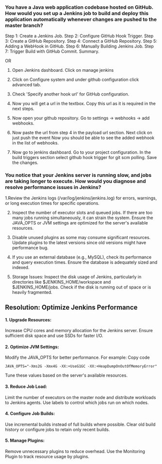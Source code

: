 
### You have a Java web application codebase hosted on GitHub. How would you set up a Jenkins job to build and deploy this application automatically whenever changes are pushed to the master branch?

Step 1: Create a Jenkins Job.
Step 2: Configure GitHub Hook Trigger.
Step 3: Create a GitHub Repository.
Step 4: Connect a GitHub Repository.
Step 5: Adding a WebHook in GitHub.
Step 6: Manually Building Jenkins Job.
Step 7: Trigger Build with GitHub Commit. Summary.

OR

1. Open Jenkins dashboard. Click on manage jenkins

2. Click on Configure system and under github configuration click advanced tab.

3. Check 'Specify another hook url' for GitHub configuration. 

4. Now you will get a url in the textbox. Copy this url as it is required in the next steps.

5. Now open your github repository. Go to settings -> webhooks -> add webhooks.

6. Now paste the url from step 4 in the payload url section. Next click on just push the event Now you should be able to see the added webhook in the list of webhooks.

7. Now go to jenkins dashboard. Go to your project configuration. In the build triggers section select github hook trigger for git scm polling. Save the changes.

### You notice that your Jenkins server is running slow, and jobs are taking longer to execute. How would you diagnose and resolve performance issues in Jenkins?

1.Review the Jenkins logs (/var/log/jenkins/jenkins.log) for errors, warnings, or long execution times for specific operations.

2. Inspect the number of executor slots and queued jobs. If there are too many jobs running simultaneously, it can strain the system. Ensure the JAVA_OPTS or JVM settings are optimized for the server's available resources.

3. Disable unused plugins as some may consume significant resources. Update plugins to the latest versions since old versions might have performance bug.

4. If you use an external database (e.g., MySQL), check its performance and query execution times. Ensure the database is adequately sized and indexed.

5. Storage Issues:
Inspect the disk usage of Jenkins, particularly in directories like $JENKINS_HOME/workspace and $JENKINS_HOME/jobs.
Check if the disk is running out of space or is heavily fragmented.

## Resolution: Optimize Jenkins Performance

#### 1. Upgrade Resources:
Increase CPU cores and memory allocation for the Jenkins server. Ensure sufficient disk space and use SSDs for faster I/O.

#### 2. Optimize JVM Settings:
Modify the JAVA_OPTS for better performance. For example:
Copy code
````
JAVA_OPTS="-Xms2G -Xmx4G -XX:+UseG1GC -XX:+HeapDumpOnOutOfMemoryError"
````
Tune these values based on the server's available resources.

#### 3. Reduce Job Load:
Limit the number of executors on the master node and distribute workloads to Jenkins agents.
Use labels to control which jobs run on which nodes.

#### 4. Configure Job Builds:
Use incremental builds instead of full builds where possible.
Clear old build history or configure jobs to retain only recent builds.

#### 5. Manage Plugins:
Remove unnecessary plugins to reduce overhead.
Use the Monitoring Plugin to track resource usage by plugins.
